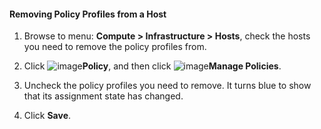#### Removing Policy Profiles from a Host

1. Browse to menu: **Compute > Infrastructure > Hosts**, check the hosts
    you need to remove the policy profiles from.

2. Click ![image](../images/1941.png)**Policy**, and then click
    ![image](../images/1851.png)**Manage Policies**.

3. Uncheck the policy profiles you need to remove. It turns blue to
    show that its assignment state has changed.

4. Click **Save**.
